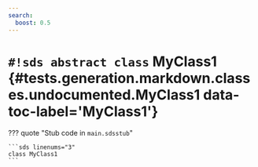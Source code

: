 ```yaml
---
search:
  boost: 0.5
---
```


# `#!sds abstract class` MyClass1 {#tests.generation.markdown.classes.undocumented.MyClass1 data-toc-label='MyClass1'}

??? quote "Stub code in `main.sdsstub`"

    ```sds linenums="3"
    class MyClass1
    ```
